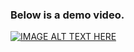 ### Below is a demo video.
[![IMAGE ALT TEXT HERE](https://img.youtube.com/vi/gR7cnqNuVgU/0.jpg)](https://www.youtube.com/watch?v=gR7cnqNuVgU)
